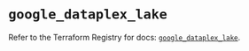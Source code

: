 # `google_dataplex_lake`

Refer to the Terraform Registry for docs: [`google_dataplex_lake`](https://registry.terraform.io/providers/hashicorp/google-beta/6.23.0/docs/resources/google_dataplex_lake).
